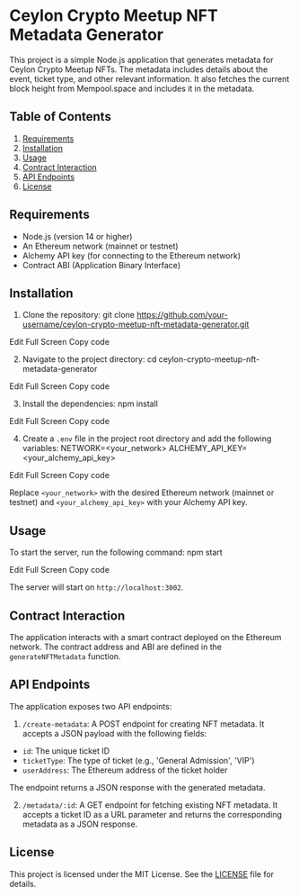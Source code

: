 # Ceylon Crypto Meetup NFT Metadata Generator

This project is a simple Node.js application that generates metadata for Ceylon Crypto Meetup NFTs. The metadata includes details about the event, ticket type, and other relevant information. It also fetches the current block height from Mempool.space and includes it in the metadata.

## Table of Contents

1. [Requirements](#requirements)
2. [Installation](#installation)
3. [Usage](#usage)
4. [Contract Interaction](#contract-interaction)
5. [API Endpoints](#api-endpoints)
6. [License](#license)

## Requirements

- Node.js (version 14 or higher)
- An Ethereum network (mainnet or testnet)
- Alchemy API key (for connecting to the Ethereum network)
- Contract ABI (Application Binary Interface)

## Installation

1. Clone the repository:
   git clone https://github.com/your-username/ceylon-crypto-meetup-nft-metadata-generator.git

Edit
Full Screen
Copy code

2. Navigate to the project directory:
   cd ceylon-crypto-meetup-nft-metadata-generator

Edit
Full Screen
Copy code

3. Install the dependencies:
   npm install

Edit
Full Screen
Copy code

4. Create a `.env` file in the project root directory and add the following variables:
   NETWORK=<your_network> ALCHEMY_API_KEY=<your_alchemy_api_key>

Edit
Full Screen
Copy code

Replace `<your_network>` with the desired Ethereum network (mainnet or testnet) and `<your_alchemy_api_key>` with your Alchemy API key.

## Usage

To start the server, run the following command:
npm start

Edit
Full Screen
Copy code

The server will start on `http://localhost:3002`.

## Contract Interaction

The application interacts with a smart contract deployed on the Ethereum network. The contract address and ABI are defined in the `generateNFTMetadata` function.

## API Endpoints

The application exposes two API endpoints:

1. `/create-metadata`: A POST endpoint for creating NFT metadata. It accepts a JSON payload with the following fields:

- `id`: The unique ticket ID
- `ticketType`: The type of ticket (e.g., 'General Admission', 'VIP')
- `userAddress`: The Ethereum address of the ticket holder

The endpoint returns a JSON response with the generated metadata.

2. `/metadata/:id`: A GET endpoint for fetching existing NFT metadata. It accepts a ticket ID as a URL parameter and returns the corresponding metadata as a JSON response.

## License

This project is licensed under the MIT License. See the [LICENSE](LICENSE) file for details.

